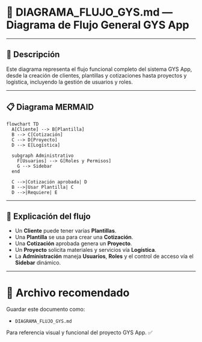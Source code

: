 # 📑 DIAGRAMA_FLUJO_GYS.md — Diagrama de Flujo General GYS App

---

## 🧠 Descripción

Este diagrama representa el flujo funcional completo del sistema GYS App, desde la creación de clientes, plantillas y cotizaciones hasta proyectos y logística, incluyendo la gestión de usuarios y roles.

---

## 📋 Diagrama MERMAID

```mermaid
flowchart TD
  A[Cliente] --> B[Plantilla]
  B --> C[Cotización]
  C --> D[Proyecto]
  D --> E[Logística]

  subgraph Administrativo
    F[Usuarios] --> G[Roles y Permisos]
    G --> Sidebar
  end

  C -->|Cotización aprobada| D
  B -->|Usar Plantilla| C
  D -->|Requiere| E
```

---

## 🎯 Explicación del flujo

- Un **Cliente** puede tener varias **Plantillas**.
- Una **Plantilla** se usa para crear una **Cotización**.
- Una **Cotización** aprobada genera un **Proyecto**.
- Un **Proyecto** solicita materiales y servicios vía **Logística**.
- La **Administración** maneja **Usuarios**, **Roles** y el control de acceso vía el **Sidebar** dinámico.

---

# 📄 Archivo recomendado

Guardar este documento como:
- `DIAGRAMA_FLUJO_GYS.md`

Para referencia visual y funcional del proyecto GYS App. ✅


